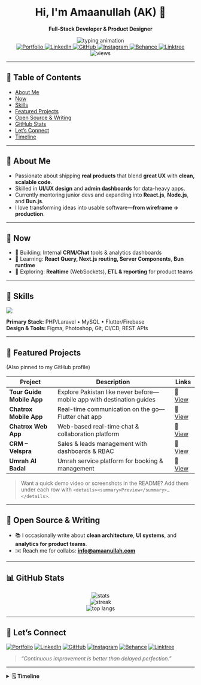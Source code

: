 <!-- Hero -->
<div align="center">

# Hi, I'm Amaanullah (AK) 👋  
**Full-Stack Developer & Product Designer**

<img src="https://readme-typing-svg.demolab.com?font=Fira+Code&weight=500&size=22&pause=1200&center=true&vCenter=true&width=800&lines=Building+scalable+web+%26+mobile+apps;PHP+%E2%80%A2+Laravel+%E2%80%A2+MySQL+%7C+Flutter+%E2%80%A2+Firebase;Designing+clean+UX+%2B+robust+admin+dashboards;Learning+React.js%2C+Node.js%2C+and+Bun.js;Continuous+improvement+%3E+delayed+perfection" alt="typing animation" />

<br>

<a href="https://amaanullah.com">
  <img alt="Portfolio" src="https://img.shields.io/badge/Portfolio-amaanullah.com-0ea5e9?logo=firefox-browser&logoColor=white">
</a>
<a href="https://linkedin.com/in/akamaanullah">
  <img alt="LinkedIn" src="https://img.shields.io/badge/LinkedIn-Connect-0A66C2?logo=linkedin&logoColor=white">
</a>
<a href="https://github.com/akamaanullah">
  <img alt="GitHub" src="https://img.shields.io/badge/GitHub-Follow-111111?logo=github">
</a>
<a href="https://instagram.com/akamaanullah">
  <img alt="Instagram" src="https://img.shields.io/badge/Instagram-Follow-C13584?logo=instagram&logoColor=white">
</a>
<a href="https://behance.net/muhammadzain121">
  <img alt="Behance" src="https://img.shields.io/badge/Behance-Portfolio-1769ff?logo=behance&logoColor=white">
</a>
<a href="https://linktr.ee/akamaanullah">
  <img alt="Linktree" src="https://img.shields.io/badge/Linktree-Links-43e55e?logo=linktree&logoColor=white">
</a>

<img src="https://komarev.com/ghpvc/?username=akamaanullah&style=flat&label=Profile+views" alt="views" />
</div>

---

## 📌 Table of Contents
- [About Me](#-about-me)
- [Now](#-now)
- [Skills](#-skills)
- [Featured Projects](#-featured-projects)
- [Open Source & Writing](#-open-source--writing)
- [GitHub Stats](#-github-stats)
- [Let’s Connect](#-lets-connect)
- [Timeline](#-timeline)

---

## 🔎 About Me
- Passionate about shipping **real products** that blend **great UX** with **clean, scalable code**.  
- Skilled in **UI/UX design** and **admin dashboards** for data-heavy apps.  
- Currently mentoring junior devs and expanding into **React.js**, **Node.js**, and **Bun.js**.  
- I love transforming ideas into usable software—**from wireframe → production**.

---

## 📅 Now
- 🚧 Building: Internal **CRM/Chat** tools & analytics dashboards  
- 📖 Learning: **React Query, Next.js routing, Server Components**, **Bun runtime**  
- 🧪 Exploring: **Realtime** (WebSockets), **ETL & reporting** for product teams

---

## 🧰 Skills
<p>
  <img src="https://skillicons.dev/icons?i=php,laravel,mysql,html,css,js,jquery,react,nodejs,flutter,dart,firebase,git,github,figma,ps,vscode,bootstrap" />
</p>

**Primary Stack:** PHP/Laravel • MySQL • Flutter/Firebase  
**Design & Tools:** Figma, Photoshop, Git, CI/CD, REST APIs

---

## 🚀 Featured Projects
(Also pinned to my GitHub profile)

| Project | Description | Links |
|---|---|---|
| **Tour Guide Mobile App** | Explore Pakistan like never before—mobile app with destination guides | 🔗 [View](https://amaanullah.com/portfolio-details.php?slug=tour-guide-mobile-app--explore-pakistan-like-never-before) |
| **Chatrox Mobile App** | Real-time communication on the go—Flutter chat app | 🔗 [View](https://amaanullah.com/portfolio-details.php?slug=chatrox-mobile-app--real-time-communication-on-the-go) |
| **Chatrox Web App** | Web-based real-time chat & collaboration platform | 🔗 [View](https://amaanullah.com/portfolio-details.php?slug=chatrox--real-time-chat--collaboration-web-app) |
| **CRM – Velspra** | Sales & leads management with dashboards & RBAC | 🔗 [View](https://amaanullah.com/portfolio-details.php?slug=crm-velspra--sales--leads-management-system) |
| **Umrah Al Badal** | Umrah service platform for booking & management | 🔗 [View](https://amaanullah.com/portfolio-details.php?slug=umrah-al-badal--umrah-service-platform) |

> Want a quick demo video or screenshots in the README? Add them under each row with `<details><summary>Preview</summary>…</details>`.

---

## 🌿 Open Source & Writing
- 📚 I occasionally write about **clean architecture**, **UI systems**, and **analytics for product teams**.  
- ✉️ Reach me for collabs: **[info@amaanullah.com](mailto:info@amaanullah.com)**

---

## 📊 GitHub Stats
<div align="center">

<img src="https://github-readme-stats.vercel.app/api?username=akamaanullah&show_icons=true&theme=radical" alt="stats" />
<br/>
<img src="https://streak-stats.demolab.com?user=akamaanullah&theme=radical" alt="streak" />
<br/>
<img src="https://github-readme-stats.vercel.app/api/top-langs/?username=akamaanullah&layout=compact&theme=radical" alt="top langs" />

<!-- Fancy activity graph (optional; can be commented if rate-limited) -->
<!-- <img src="https://github-readme-activity-graph.vercel.app/graph?username=akamaanullah&theme=react-dark&hide_border=true" alt="activity graph" /> -->

</div>

---

## 🤝 Let’s Connect
[![Portfolio](https://img.shields.io/badge/Portfolio-Visit-0ea5e9?logo=firefox-browser&logoColor=white)](https://amaanullah.com)
[![LinkedIn](https://img.shields.io/badge/LinkedIn-Connect-0A66C2?logo=linkedin&logoColor=white)](https://linkedin.com/in/akamaanullah)
[![GitHub](https://img.shields.io/badge/GitHub-Follow-111111?logo=github)](https://github.com/akamaanullah)
[![Instagram](https://img.shields.io/badge/Instagram-Follow-C13584?logo=instagram&logoColor=white)](https://instagram.com/akamaanullah)
[![Behance](https://img.shields.io/badge/Behance-Portfolio-1769ff?logo=behance&logoColor=white)](https://behance.net/muhammadzain121)
[![Linktree](https://img.shields.io/badge/Linktree-Links-43e55e?logo=linktree&logoColor=white)](https://linktr.ee/akamaanullah)

> _“Continuous improvement is better than delayed perfection.”_

---

<details>
<summary><strong>🗓️ Timeline</strong></summary>

- **2023** — Started freelancing with Laravel & Flutter  
- **2024** — Built e-commerce platforms & admin dashboards  
- **2025** — Transitioned into product design & mentoring flows  

</details>


